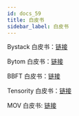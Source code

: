 ```yaml
---
id: docs_59
title: 白皮书
sidebar_label: 白皮书
---
```


Bystack 白皮书：[链接](https://www.bystack.com/Bystack_WhitePaper.pdf)

Bytom 白皮书：[链接](https://github.com/Bytom/wiki/blob/master/zh-CN/Bytom-Technical-White-Paper-ZH.pdf)

BBFT 白皮书：[链接](https://github.com/bystackcom/BBFT-Whitepaper/blob/master/whitepaper.pdf)

Tensority 白皮书：[链接](https://github.com/Bytom/wiki/blob/master/en-US/Tensority-v1.2.pdf)

MOV 白皮书: [链接](https://www.bystack.com/MOV_WhitePaper.pdf)
